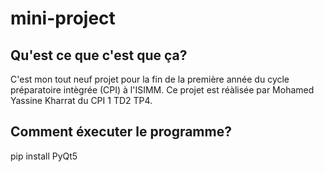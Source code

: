 # mini-project
## Qu'est ce que c'est que ça?
C'est mon tout neuf projet pour la fin de la première année du cycle préparatoire intègrée (CPI) à l'ISIMM.
Ce projet est réàlisée par Mohamed Yassine Kharrat du CPI 1 TD2 TP4. 
## Comment éxecuter le programme?
pip install PyQt5
